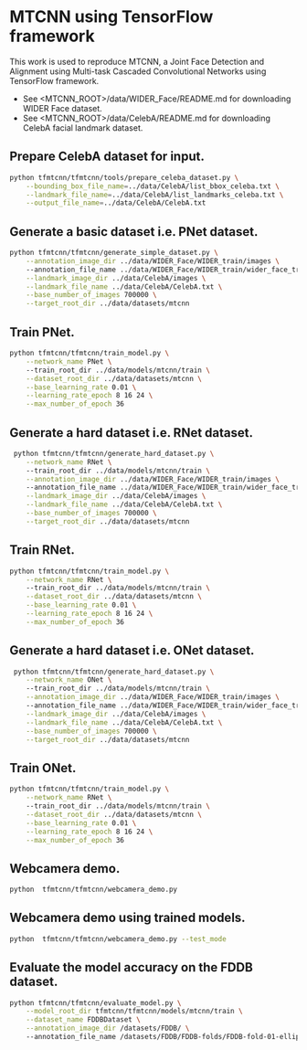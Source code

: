 # MTCNN using TensorFlow framework
This work is used to reproduce MTCNN, a Joint Face Detection and Alignment using Multi-task Cascaded Convolutional Networks using TensorFlow framework.
  - See <MTCNN_ROOT>/data/WIDER_Face/README.md for downloading WIDER Face dataset.
  - See <MTCNN_ROOT>/data/CelebA/README.md for downloading CelebA facial landmark dataset.

## Prepare CelebA dataset for input.

```sh
python tfmtcnn/tfmtcnn/tools/prepare_celeba_dataset.py \
    --bounding_box_file_name=../data/CelebA/list_bbox_celeba.txt \
    --landmark_file_name=../data/CelebA/list_landmarks_celeba.txt \
    --output_file_name=../data/CelebA/CelebA.txt 
```
## Generate a basic dataset i.e. PNet dataset.

```sh
python tfmtcnn/tfmtcnn/generate_simple_dataset.py \
	--annotation_image_dir ../data/WIDER_Face/WIDER_train/images \ 
	--annotation_file_name ../data/WIDER_Face/WIDER_train/wider_face_train_bbx_gt.txt \
	--landmark_image_dir ../data/CelebA/images \
	--landmark_file_name ../data/CelebA/CelebA.txt \
	--base_number_of_images 700000 \
	--target_root_dir ../data/datasets/mtcnn 
```	

## Train PNet.

```sh
python tfmtcnn/tfmtcnn/train_model.py \
	--network_name PNet \ 
	--train_root_dir ../data/models/mtcnn/train \
	--dataset_root_dir ../data/datasets/mtcnn \
	--base_learning_rate 0.01 \
	--learning_rate_epoch 8 16 24 \
	--max_number_of_epoch 36
```

## Generate a hard dataset i.e. RNet dataset.

```sh
 python tfmtcnn/tfmtcnn/generate_hard_dataset.py \
	--network_name RNet \ 
	--train_root_dir ../data/models/mtcnn/train \
	--annotation_image_dir ../data/WIDER_Face/WIDER_train/images \ 
	--annotation_file_name ../data/WIDER_Face/WIDER_train/wider_face_train_bbx_gt.txt \
	--landmark_image_dir ../data/CelebA/images \
	--landmark_file_name ../data/CelebA/CelebA.txt \
	--base_number_of_images 700000 \
	--target_root_dir ../data/datasets/mtcnn 
```	

## Train RNet.

```sh
python tfmtcnn/tfmtcnn/train_model.py \
	--network_name RNet \ 
	--train_root_dir ../data/models/mtcnn/train \
	--dataset_root_dir ../data/datasets/mtcnn \
	--base_learning_rate 0.01 \
	--learning_rate_epoch 8 16 24 \
	--max_number_of_epoch 36
```

## Generate a hard dataset i.e. ONet dataset.

```sh
 python tfmtcnn/tfmtcnn/generate_hard_dataset.py \
	--network_name ONet \ 
	--train_root_dir ../data/models/mtcnn/train \
	--annotation_image_dir ../data/WIDER_Face/WIDER_train/images \ 
	--annotation_file_name ../data/WIDER_Face/WIDER_train/wider_face_train_bbx_gt.txt \
	--landmark_image_dir ../data/CelebA/images \
	--landmark_file_name ../data/CelebA/CelebA.txt \
	--base_number_of_images 700000 \
	--target_root_dir ../data/datasets/mtcnn 
```	

## Train ONet.

```sh
python tfmtcnn/tfmtcnn/train_model.py \
	--network_name RNet \ 
	--train_root_dir ../data/models/mtcnn/train \
	--dataset_root_dir ../data/datasets/mtcnn \
	--base_learning_rate 0.01 \
	--learning_rate_epoch 8 16 24 \
	--max_number_of_epoch 36
```

## Webcamera demo.
```sh
python  tfmtcnn/tfmtcnn/webcamera_demo.py
```

## Webcamera demo using trained models.
```sh
python  tfmtcnn/tfmtcnn/webcamera_demo.py --test_mode
```

## Evaluate the model accuracy on the FDDB dataset.
```sh
python tfmtcnn/tfmtcnn/evaluate_model.py \
	--model_root_dir tfmtcnn/tfmtcnn/models/mtcnn/train \
	--dataset_name FDDBDataset \
	--annotation_image_dir /datasets/FDDB/ \ 
	--annotation_file_name /datasets/FDDB/FDDB-folds/FDDB-fold-01-ellipseList.txt
```

